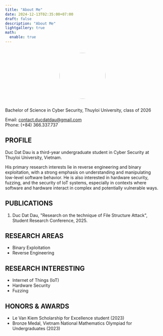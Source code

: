 ```yaml
---
title: "About Me"
date: 2024-12-13T02:35:00+07:00
draft: false
description: "About Me"
lightgallery: true
math:
  enable: true
---
```


<div style="text-align: center;">
    <figure style="display: inline-block; text-align: center;">
        <img src="/aboutme/avt.jpg" style="width: 150px; border-radius:999px; max-width: 100%;">
    </figure>
</div>

Bachelor of Science in Cyber Security, Thuyloi University, class of 2026

Email: contact.ducdatdau@gmail.com\
Phone: (+84) 366.337.737

## PROFILE 

Duc Dat Dau is a third-year undergraduate student in Cyber Security at Thuyloi University, Vietnam.

His primary research interests lie in reverse engineering and binary exploitation, with a strong emphasis on understanding and manipulating low-level software behavior. He is also interested in hardware security, fuzzing, and the security of IoT systems, especially in contexts where software and hardware interact in complex and potentially vulnerable ways.

## PUBLICATIONS

1. Duc Dat Dau, "Research on the technique of File Structure Attack", Student Research Conference, 2025. 

## RESEARCH AREAS

- Binary Exploitation 
- Reverse Engineering 

## RESEARCH INTERESTING

- Internet of Things (IoT)
- Hardware Security 
- Fuzzing 

## HONORS & AWARDS 

- Le Van Kiem Scholarship for Excellence student (2023)
- Bronze Medal, Vietnam National Mathematics Olympiad for Undergraduates (2023)